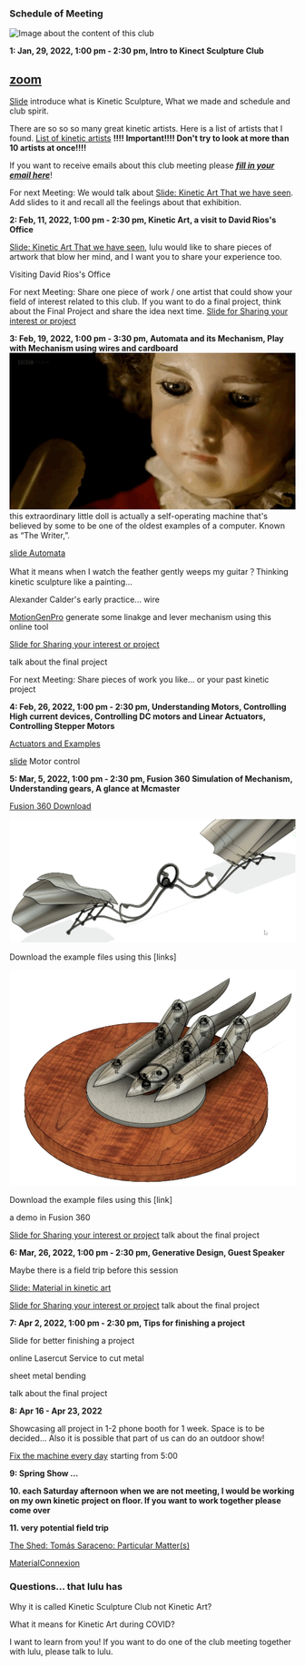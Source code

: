 ### Schedule of Meeting
![Image about the content of this club](images/coverimage.gif)

**1: Jan, 29, 2022, 1:00 pm - 2:30 pm, Intro to Kinect Sculpture Club**

## [zoom](https://nyu.zoom.us/j/9263136647) 

[Slide](https://docs.google.com/presentation/d/14Gx4rb5BBoBIqE4TX549-QRHddT8LkuYYS29SPru7Ak/edit?usp=sharing)  introduce what is Kinetic Sculpture, What we made and schedule and club spirit.

There are so so so many great kinetic artists. Here is a list of artists that I found. [List of kinetic artists](https://www.notion.so/30e6a2345652415abdf82babb003ed84?v=eab0870d39d64d0aa472fc74f6e8c2e6) **!!!! Important!!!! Don't try to look at more than 10 artists at once!!!!**

If you want to receive emails about this club meeting please ***[fill in your email here](https://docs.google.com/spreadsheets/d/1_8TiYV4YC-upCKt304OQojFMGG0DDho1HfJRl6GY3YE/edit?usp=sharing)***!

For next Meeting: We would talk about [Slide: Kinetic Art That we have seen](https://docs.google.com/presentation/d/1mZE3s1pjGkISQD-sEvAQ-doHM36Kzi36h_v48b8yb3M/edit?usp=sharing). Add slides to it and recall all the feelings about that exhibition.

**2: Feb, 11, 2022, 1:00 pm - 2:30 pm, Kinetic Art, a visit to David Rios's Office**

[Slide: Kinetic Art That we have seen](https://docs.google.com/presentation/d/1mZE3s1pjGkISQD-sEvAQ-doHM36Kzi36h_v48b8yb3M/edit?usp=sharing), lulu would like to share pieces of artwork that blow her mind, and I want you to share your experience too.

Visiting David Rios's Office

For next Meeting: Share one piece of work / one artist that could show your field of interest related to this club. If you want to do a final project, think about the Final Project and share the idea next time. [Slide for Sharing your interest or project](https://docs.google.com/presentation/d/1J7OCi2UwnFKZulq5AjOrl7CSz38PUzV7Y9OkxqNf8_s/edit?usp=sharing)

**3: Feb, 19, 2022, 1:00 pm - 3:30 pm, Automata and its Mechanism, Play with Mechanism using wires and cardboard**
![image of an automata which is a machine full of mechanical moving part to write and draw something. The machine is made into the shape of a little boy](images/clubSpiritAutomata1.gif)
this extraordinary little doll is actually a self-operating machine that's believed by some to be one of the oldest examples of a computer. Known as “The Writer,”.

[slide Automata](https://docs.google.com/presentation/d/11pqmIhH43Y5V3ufvG02QRKbX3dsfqv2rV_EwonJ81w8/edit?usp=sharing)

What it means when I watch the feather gently weeps my guitar？Thinking kinetic sculpture like a painting...

Alexander Calder's early practice... wire

[MotionGenPro](http://motiongenpro.appspot.com/)  generate some linakge and lever mechanism using this online tool

[Slide for Sharing your interest or project](https://docs.google.com/presentation/d/1J7OCi2UwnFKZulq5AjOrl7CSz38PUzV7Y9OkxqNf8_s/edit?usp=sharing)

talk about the final project

For next Meeting: Share pieces of work you like... or your past kinetic project

**4: Feb, 26, 2022, 1:00 pm - 2:30 pm, Understanding Motors, Controlling High current devices, Controlling DC motors and Linear Actuators, Controlling Stepper Motors**

[Actuators and Examples](https://www.notion.so/d680aeca8e5a4f519d589a9c485d8ecc?v=69c9a7fb00ae4047a855410953f721f3)

[slide](https://docs.google.com/presentation/d/1dfep1qj0_mXK4wCVpKLdVQtoGF9ODLN1W1-e40YU5M0/edit?usp=sharing) Motor control

**5: Mar, 5, 2022, 1:00 pm - 2:30 pm, Fusion 360 Simulation of Mechanism, Understanding gears, A glance at Mcmaster**

[Fusion 360 Download](https://www.autodesk.com/products/fusion-360/overview)

![Image about the fusion 360 simulation of bob potts's piece of artwork name is pursuit 2](images/bird.jpg)

Download the example files using this [links]

![Image about the fusion 360 simulation of bob potts's piece of artwork name is synchronized movement](images/finger.jpg)

Download the example files using this [link]

a demo in Fusion 360

[Slide for Sharing your interest or project](https://docs.google.com/presentation/d/1J7OCi2UwnFKZulq5AjOrl7CSz38PUzV7Y9OkxqNf8_s/edit?usp=sharing)
talk about the final project

**6: Mar, 26, 2022, 1:00 pm - 2:30 pm, Generative Design, Guest Speaker**

Maybe there is a field trip before this session

[Slide: Material in kinetic art](https://docs.google.com/presentation/d/1C8GwCTfussdMojRNWRNiwoKI-sx_cPrYeFUIp9d8Z1M/edit?usp=sharing)

[Slide for Sharing your interest or project](https://docs.google.com/presentation/d/1J7OCi2UwnFKZulq5AjOrl7CSz38PUzV7Y9OkxqNf8_s/edit?usp=sharing)
talk about the final project

**7: Apr 2, 2022, 1:00 pm - 2:30 pm, Tips for finishing a project** 

Slide for better finishing a project

online Lasercut Service to cut metal

sheet metal bending

talk about the final project

**8: Apr 16 - Apr 23, 2022**

Showcasing all project in 1-2 phone booth for 1 week. Space is to be decided... Also it is possible that part of us can do an outdoor show!

[Fix the machine every day](https://youtu.be/-ORD1pd3Nfw) starting from 5:00


**9: Spring Show ...**

**10. each Saturday afternoon when we are not meeting, I would be working on my own kinetic project on floor. If you want to work together please come over**

**11. very potential field trip**

[The Shed: Tomás Saraceno: Particular Matter(s)](https://theshed.org/program/227-tomas-saraceno-particular-matter-s)

[MaterialConnexion](https://materialconnexion.com/)


### Questions... that lulu has

Why it is called Kinetic Sculpture Club not Kinetic Art?

What it means for Kinetic Art during COVID?

I want to learn from you! If you want to do one of the club meeting together with lulu, please talk to lulu.

